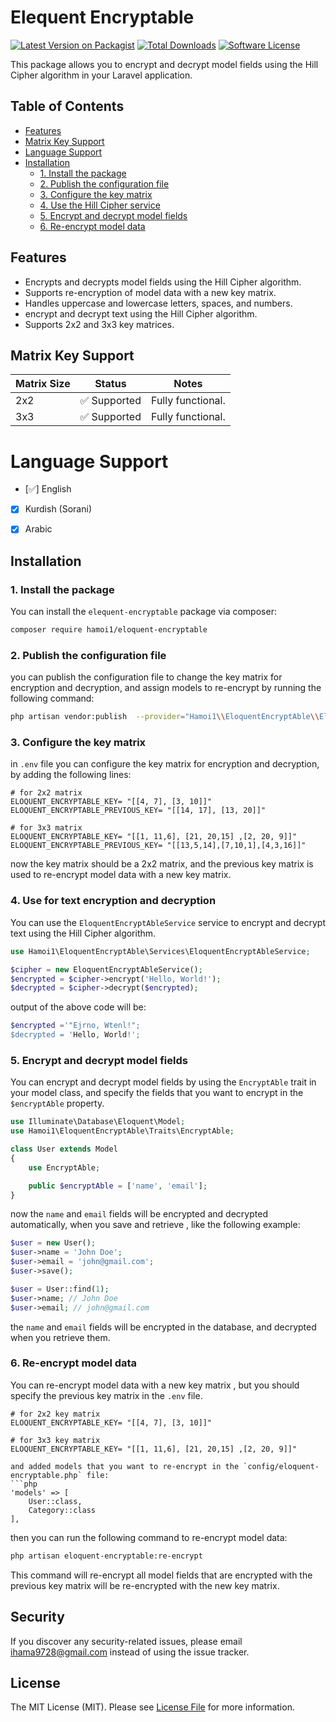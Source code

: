 # Elequent Encryptable 

[![Latest Version on Packagist](https://img.shields.io/packagist/v/hamoi1/elequent-encryptable.svg?style=flat-square)](https://packagist.org/packages/hamoi1/elequent-encryptable)
[![Total Downloads](https://img.shields.io/packagist/dt/hamoi1/elequent-encryptable.svg?style=flat-square)](https://packagist.org/packages/hamoi1/elequent-encryptable)
[![Software License](https://img.shields.io/badge/license-MIT-brightgreen.svg)](LICENSE)

This package allows you to encrypt and decrypt model fields using the Hill Cipher algorithm in your Laravel application.

## Table of Contents
- [Features](#features)
- [Matrix Key Support](#matrix-key-support)
- [Language Support](#language-support)
- [Installation](#installation)
  - [1. Install the package](#1-install-the-package)
  - [2. Publish the configuration file](#2-publish-the-configuration-file)
  - [3. Configure the key matrix](#3-configure-the-key-matrix)
  - [4. Use the Hill Cipher service](#4-use-the-hill-cipher-service)
  - [5. Encrypt and decrypt model fields](#5-encrypt-and-decrypt-model-fields)
  - [6. Re-encrypt model data](#6-re-encrypt-model-data)

## Features
- Encrypts and decrypts model fields using the Hill Cipher algorithm.
- Supports re-encryption of model data with a new key matrix.
- Handles uppercase and lowercase letters, spaces, and numbers.
- encrypt and decrypt text using the Hill Cipher algorithm.
- Supports 2x2 and 3x3 key matrices.

## Matrix Key Support

| Matrix Size    | Status       | Notes                  |
|--------------------|----------------------|------------------------|
| 2x2            | ✅ Supported | Fully functional.      |
| 3x3            | ✅ Supported | Fully functional.      |

# Language Support
- [✅] English
- [x] Kurdish (Sorani) 
- [x] Arabic


## Installation
### 1. Install the package

You can install the `elequent-encryptable` package via composer:
```bash
composer require hamoi1/eloquent-encryptable
```

### 2. Publish the configuration file
you can publish the configuration file to change the key matrix for encryption and decryption, and assign models to re-encrypt by running the following command:
```bash
php artisan vendor:publish  --provider="Hamoi1\\EloquentEncryptAble\\EloquentEncryptAbleServiceProvider" --tag="config"
```

### 3. Configure the key matrix
in `.env` file you can configure the key matrix for encryption and decryption, by adding the following lines:
```env
# for 2x2 matrix
ELOQUENT_ENCRYPTABLE_KEY= "[[4, 7], [3, 10]]"
ELOQUENT_ENCRYPTABLE_PREVIOUS_KEY= "[[14, 17], [13, 20]]"

# for 3x3 matrix
ELOQUENT_ENCRYPTABLE_KEY= "[[1, 11,6], [21, 20,15] ,[2, 20, 9]]"
ELOQUENT_ENCRYPTABLE_PREVIOUS_KEY= "[[13,5,14],[7,10,1],[4,3,16]]"
```
now the key matrix should be a 2x2 matrix, and the previous key matrix is used to re-encrypt model data with a new key matrix.

### 4. Use for text encryption and decryption
You can use the `EloquentEncryptAbleService` service to encrypt and decrypt text using the Hill Cipher algorithm.
```php
use Hamoi1\EloquentEncryptAble\Services\EloquentEncryptAbleService;

$cipher = new EloquentEncryptAbleService();
$encrypted = $cipher->encrypt('Hello, World!');
$decrypted = $cipher->decrypt($encrypted);
```
output of the above code will be:
```php
$encrypted ='"Ejrno, Wtenl!";
$decrypted = 'Hello, World!';
```

### 5. Encrypt and decrypt model fields
You can encrypt and decrypt model fields by using the `EncryptAble` trait in your model class, and specify the fields that you want to encrypt in the `$encryptAble` property.
```php
use Illuminate\Database\Eloquent\Model;
use Hamoi1\EloquentEncryptAble\Traits\EncryptAble;

class User extends Model
{
    use EncryptAble;

    public $encryptAble = ['name', 'email'];
}
```
now the `name` and `email` fields will be encrypted and decrypted automatically,
when you save and retrieve , like the following example:
```php
$user = new User();
$user->name = 'John Doe';
$user->email = 'john@gmail.com';
$user->save();

$user = User::find(1);
$user->name; // John Doe
$user->email; // john@gmail.com
```
the `name` and `email` fields will be encrypted in the database, and decrypted when you retrieve them.

### 6. Re-encrypt model data
You can re-encrypt model data with a new key matrix , but you should specify the previous key matrix in the `.env` file.
```env
# for 2x2 key matrix
ELOQUENT_ENCRYPTABLE_KEY= "[[4, 7], [3, 10]]"

# for 3x3 key matrix
ELOQUENT_ENCRYPTABLE_KEY= "[[1, 11,6], [21, 20,15] ,[2, 20, 9]]"
```
```
and added models that you want to re-encrypt in the `config/eloquent-encryptable.php` file:
```php
'models' => [
    User::class,
    Category::class
],
```
then you can run the following command to re-encrypt model data:
```bash
php artisan eloquent-encryptable:re-encrypt
```
This command will re-encrypt all model fields that are encrypted with the previous key matrix will be re-encrypted with the new key matrix.
## Security

If you discover any security-related issues, please email [ihama9728@gmail.com](mailto:ihama9728@gmail.com) instead of using the issue tracker.


## License
The MIT License (MIT). Please see [License File](LICENSE) for more information.